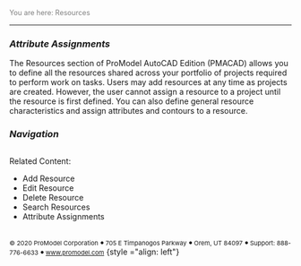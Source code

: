﻿
<span style="color:grey">
<span style="font-size:12.5px">
You are here: Resources
</span></span></span>

----
### _Attribute Assignments_
<span style="font-size:14px">

The Resources section of ProModel AutoCAD Edition (PMACAD) allows you to define all the resources shared across your portfolio of projects 
required to perform work on tasks. Users may add resources at any time as projects are created. 
However, the user cannot assign a resource to a project until the resource is first defined. You can also 
define general resource characteristics and assign attributes and contours to a resource.

### _Navigation_

##
Related Content:
* Add Resource
* Edit Resource
* Delete Resource
* Search Resources
* Attribute Assignments
</span>

##

 <span style="font-size:11px"> &copy; 2020 ProModel Corporation ![dot](dot1.png) 705 E Timpanogos Parkway ![dot](dot1.png) Orem, UT 84097 ![dot](dot1.png) Support: 888-776-6633 ![dot](dot1.png) www.promodel.com</span> {style ="align: left"}

